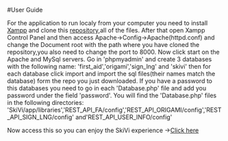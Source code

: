 #User Guide

For the application to run localy from your computer you need to install [Xampp](https://www.apachefriends.org/ro/download.html) and clone this
 [repository](https://github.com/Serithipithy/SkiVI-Skill-Virtual-Instructor-),all of the files. After that open Xampp Control Panel and then access Apache->Config->Apache(httpd.conf) and change the
Document root with the path where you have cloned the repository,you also need to change the port to 8000.
Now click start on the Apache and MySql servers.
Go in 'phpmyadmin' and create 3 databases with the following name: 'first_aid','origami','sign_lng' and 'skivi'
then for each database click import and import the sql files(their names match the database) form the repo you just downloaded.
If you have a password to this databases you need to go in each 'Database.php' file and add you password under the field 'password'.
You will find the 'Database.php' files in the following directories: 'SkiVi/app/libraries','REST_API_FA/config','REST_API_ORIGAMI/config','REST_API_SIGN_LNG/config' and'REST_API_USER_INFO/config'

Now access this so you can enjoy the SkiVi experience ->[Click here](http://localhost:8000/SkiVi/pages/index)
